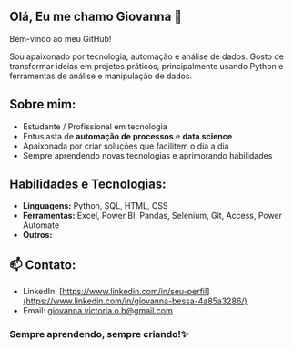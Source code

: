 ## Olá, Eu me chamo Giovanna 🙂
Bem-vindo ao meu GitHub!

Sou apaixonado por tecnologia, automação e análise de dados. Gosto de transformar ideias em projetos práticos, principalmente usando Python e ferramentas de análise e manipulação de dados.


## Sobre mim:
- Estudante / Profissional em tecnologia
- Entusiasta de **automação de processos** e **data science**
- Apaixonada por criar soluções que facilitem o dia a dia
- Sempre aprendendo novas tecnologias e aprimorando habilidades

## Habilidades e Tecnologias:
- **Linguagens:** Python, SQL, HTML, CSS
- **Ferramentas:** Excel, Power BI, Pandas, Selenium, Git, Access, Power Automate
- **Outros:**

## 📫 Contato:
- LinkedIn: [https://www.linkedin.com/in/seu-perfil](https://www.linkedin.com/in/giovanna-bessa-4a85a3286/)
- Email: giovanna.victoria.o.b@gmail.com

### Sempre aprendendo, sempre criando!✨
